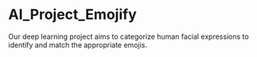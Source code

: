 # AI_Project_Emojify
Our deep learning project aims to categorize human facial expressions to identify and match the appropriate emojis.
